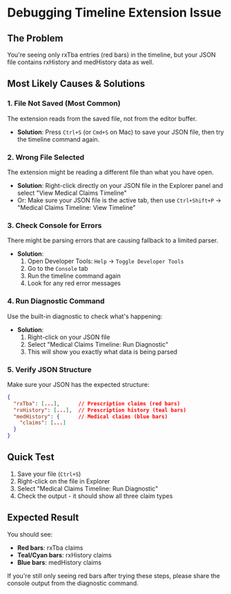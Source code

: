 # Debugging Timeline Extension Issue

## The Problem
You're seeing only rxTba entries (red bars) in the timeline, but your JSON file contains rxHistory and medHistory data as well.

## Most Likely Causes & Solutions

### 1. **File Not Saved** (Most Common)
The extension reads from the saved file, not from the editor buffer.
- **Solution**: Press `Ctrl+S` (or `Cmd+S` on Mac) to save your JSON file, then try the timeline command again.

### 2. **Wrong File Selected**
The extension might be reading a different file than what you have open.
- **Solution**: Right-click directly on your JSON file in the Explorer panel and select "View Medical Claims Timeline"
- Or: Make sure your JSON file is the active tab, then use `Ctrl+Shift+P` → "Medical Claims Timeline: View Timeline"

### 3. **Check Console for Errors**
There might be parsing errors that are causing fallback to a limited parser.
- **Solution**: 
  1. Open Developer Tools: `Help` → `Toggle Developer Tools`
  2. Go to the `Console` tab
  3. Run the timeline command again
  4. Look for any red error messages

### 4. **Run Diagnostic Command**
Use the built-in diagnostic to check what's happening:
- **Solution**: 
  1. Right-click on your JSON file
  2. Select "Medical Claims Timeline: Run Diagnostic"
  3. This will show you exactly what data is being parsed

### 5. **Verify JSON Structure**
Make sure your JSON has the expected structure:
```json
{
  "rxTba": [...],      // Prescription claims (red bars)
  "rxHistory": [...],  // Prescription history (teal bars)  
  "medHistory": {      // Medical claims (blue bars)
    "claims": [...]
  }
}
```

## Quick Test
1. Save your file (`Ctrl+S`)
2. Right-click on the file in Explorer
3. Select "Medical Claims Timeline: Run Diagnostic"
4. Check the output - it should show all three claim types

## Expected Result
You should see:
- **Red bars**: rxTba claims
- **Teal/Cyan bars**: rxHistory claims  
- **Blue bars**: medHistory claims

If you're still only seeing red bars after trying these steps, please share the console output from the diagnostic command.